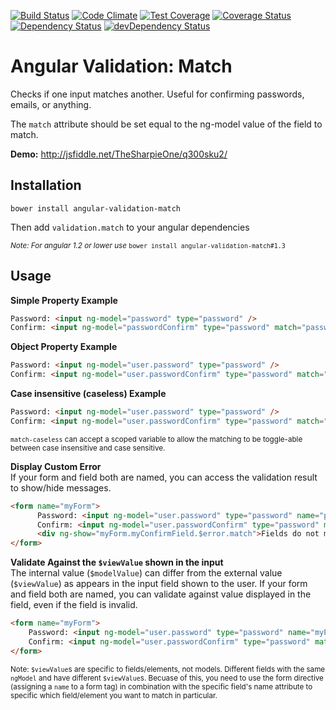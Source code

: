 [![Build Status](https://travis-ci.org/TheSharpieOne/angular-validation-match.svg?branch=master)](https://travis-ci.org/TheSharpieOne/angular-validation-match)
[![Code Climate](https://codeclimate.com/github/TheSharpieOne/angular-validation-match/badges/gpa.svg)](https://codeclimate.com/github/TheSharpieOne/angular-validation-match) [![Test Coverage](https://codeclimate.com/github/TheSharpieOne/angular-validation-match/badges/coverage.svg)](https://codeclimate.com/github/TheSharpieOne/angular-validation-match)
[![Coverage Status](https://coveralls.io/repos/TheSharpieOne/angular-validation-match/badge.png)](https://coveralls.io/r/TheSharpieOne/angular-validation-match)
[![Dependency Status](https://david-dm.org/thesharpieone/angular-validation-match.svg?style=flat)](https://david-dm.org/thesharpieone/angular-validation-match)
[![devDependency Status](https://david-dm.org/thesharpieone/angular-validation-match/dev-status.svg?style=flat)](https://david-dm.org/thesharpieone/angular-validation-match#info=devDependencies)

Angular Validation: Match
===================

Checks if one input matches another.  Useful for confirming passwords, emails, or anything.

The `match` attribute should be set equal to the ng-model value of the field to match.

**Demo:** http://jsfiddle.net/TheSharpieOne/q300sku2/

Installation
------------

`bower install angular-validation-match`

Then add `validation.match` to your angular dependencies

<small>*Note: For angular 1.2 or lower use* `bower install angular-validation-match#1.3`</small>

Usage
-----

**Simple Property Example**

```html
Password: <input ng-model="password" type="password" />
Confirm: <input ng-model="passwordConfirm" type="password" match="password" />
```

**Object Property Example**

```html
Password: <input ng-model="user.password" type="password" />
Confirm: <input ng-model="user.passwordConfirm" type="password" match="user.password" />
```

**Case insensitive (caseless) Example**

```html
Password: <input ng-model="user.password" type="password" />
Confirm: <input ng-model="user.passwordConfirm" type="password" match="user.password" match-caseless="true" />
```
<small>`match-caseless` can accept a scoped variable to allow the matching to be toggle-able between case insensitive and case sensitive.</small>

**Display Custom Error**<br>
If your form and field both are named, you can access the validation result to show/hide messages.

```html
<form name="myForm">
      Password: <input ng-model="user.password" type="password" name="passwordName" />
      Confirm: <input ng-model="user.passwordConfirm" type="password" match="user.password" name="myConfirmField" />
      <div ng-show="myForm.myConfirmField.$error.match">Fields do not match!</div>
</form>
```

**Validate Against the `$viewValue` shown in the input**<br>
The internal value (`$modelValue`) can differ from the external value (`$viewValue`) as appears in the input field shown to the user.  If your form and field both are named, you can validate against value displayed in the field, even if the field is invalid.

```html
<form name="myForm">
    Password: <input ng-model="user.password" type="password" name="myPasswordField" />
    Confirm: <input ng-model="user.passwordConfirm" type="password" match="myForm.myPasswordField" name="myConfirmField" />
</form>
```
<small>Note: `$viewValue`s are specific to fields/elements, not models.  Different fields with the same `ngModel` and have different `$viewValue`s.  Becuase of this, you need to use the form directive (assigning a `name` to a form tag) in combination with the specific field's name attribute to specific which field/element you want to match in particular.</small>
